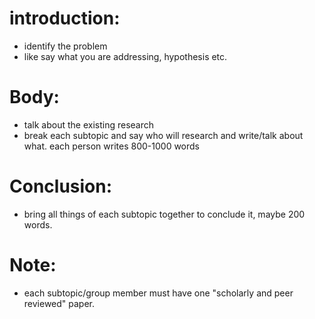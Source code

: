 # introduction:
- identify the problem
- like say what you are addressing, hypothesis etc.
# Body:
- talk about the existing research
- break each subtopic and say who will research and write/talk about what. each person writes 800-1000 words
# Conclusion:
- bring all things of each subtopic together to conclude it, maybe 200 words.
# Note:
- each subtopic/group member must have one "scholarly and peer reviewed" paper.